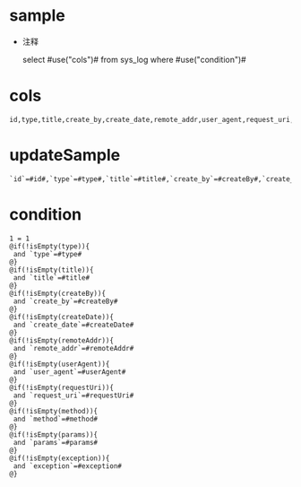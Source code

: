 sample
===
* 注释

	select #use("cols")# from sys_log where #use("condition")#

cols
===

	id,type,title,create_by,create_date,remote_addr,user_agent,request_uri,method,params,exception

updateSample
===

	`id`=#id#,`type`=#type#,`title`=#title#,`create_by`=#createBy#,`create_date`=#createDate#,`remote_addr`=#remoteAddr#,`user_agent`=#userAgent#,`request_uri`=#requestUri#,`method`=#method#,`params`=#params#,`exception`=#exception#

condition
===

	1 = 1  
	@if(!isEmpty(type)){
	 and `type`=#type#
	@}
	@if(!isEmpty(title)){
	 and `title`=#title#
	@}
	@if(!isEmpty(createBy)){
	 and `create_by`=#createBy#
	@}
	@if(!isEmpty(createDate)){
	 and `create_date`=#createDate#
	@}
	@if(!isEmpty(remoteAddr)){
	 and `remote_addr`=#remoteAddr#
	@}
	@if(!isEmpty(userAgent)){
	 and `user_agent`=#userAgent#
	@}
	@if(!isEmpty(requestUri)){
	 and `request_uri`=#requestUri#
	@}
	@if(!isEmpty(method)){
	 and `method`=#method#
	@}
	@if(!isEmpty(params)){
	 and `params`=#params#
	@}
	@if(!isEmpty(exception)){
	 and `exception`=#exception#
	@}
	

